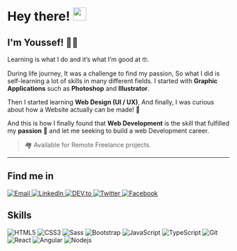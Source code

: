 # Hey there! <img src="https://raw.githubusercontent.com/verma-anushka/verma-anushka/master/gifs/wave.gif" width="30px">

## I'm Youssef! 👨‍💻 </br>

Learning is what I do and it’s what I’m good at 🤓.

During life journey, It was a challenge to find my passion, So
what I did is self-learning a lot of skills in many different fields.
I started with **Graphic Applications** such as **Photoshop** and **Illustrator**.

Then I started learning **Web Design (UI / UX)**, And finally, I was
curious about how a Website actually can be made! 🤔

And this is how I finally found that **Web Development** is the skill
that fulfilled my **passion** 💪 and let me seeking to build a web
Development career.

> 🏘️ Available for Remote Freelance projects.

---

## Find me in

<!-- Gmail -->
<a href="mailto:youssefzidan2200@gmail.com" target="_blank">
    <img src="https://img.shields.io/badge/-Gmail-c14438?style=flat-square&logo=Gmail&logoColor=white" alt="Email">
</a>
<!-- Linked in -->
<a href="https://www.linkedin.com/in/youssefzidan/" target="_blank">
    <img src="https://img.shields.io/badge/LinkedIn-%230077B5.svg?&style=flat-square&logo=linkedin&logoColor=white" alt="LinkedIn">
</a>
<!-- Dev.to -->
<a href="https://dev.to/youssefzidan" target="_blank">
    <img src="https://img.shields.io/badge/Dev-%230A0A0A.svg?&style=flat-square&logo=DEV.to&logoColor=white" alt="DEV.to">
</a>
<!-- Twitter -->
<a href="https://twitter.com/YoussefZidanDev" target="_blank">
    <img src="https://img.shields.io/badge/-Twitter-1ca0f1?style=flat-square&labelColor=1ca0f1&logo=twitter&logoColor=white" alt="Twitter">
</a>
<!-- Facebook -->
<a href="https://www.facebook.com/Youssef.Zidan.A" target="_blank">
    <img src="https://img.shields.io/badge/-Facebook-1ca0f1?style=flat-square&labelColor=1ca0f1&logo=facebook&logoColor=white" alt="Facebook">
</a>


## Skills

![HTML5](https://img.shields.io/badge/-HTML5-%23E44D27?style=flat-square&logo=html5&logoColor=ffffff)
![CSS3](https://img.shields.io/badge/-CSS3-%231572B6?style=flat-square&logo=css3)
![Sass](https://img.shields.io/badge/-Sass-%23CC6699?style=flat-square&logo=sass&logoColor=ffffff)
![Bootstrap](https://img.shields.io/badge/Bootstrap-563D7C?style=flat-square&logo=bootstrap&logoColor=white)
![JavaScript](https://img.shields.io/badge/JavaScript-yellow?style=flat-square&logo=javascript&logoColor=white)
![TypeScript](https://img.shields.io/badge/TypeScript-blue?style=flat-square&logo=typescript&logoColor=white)
![Git](https://img.shields.io/badge/Git-orange?style=flat-square&logo=git&logoColor=white)
![React](https://img.shields.io/badge/React-%23282C34?style=flat-square&logo=react)
![Angular](https://img.shields.io/badge/Angular-red?style=flat-square&logo=angular)
![Nodejs](https://img.shields.io/badge/Nodejs-black?style=flat-square&logo=Node.js)
